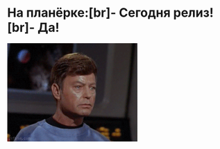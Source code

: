 # На планёрке:[br]- Сегодня релиз![br]- Да!

![На планёрке:[br]- Сегодня релиз![br]- Да!](../images/fbeced85-a1e0-4809-a2f5-573aae6d5d29.gif)